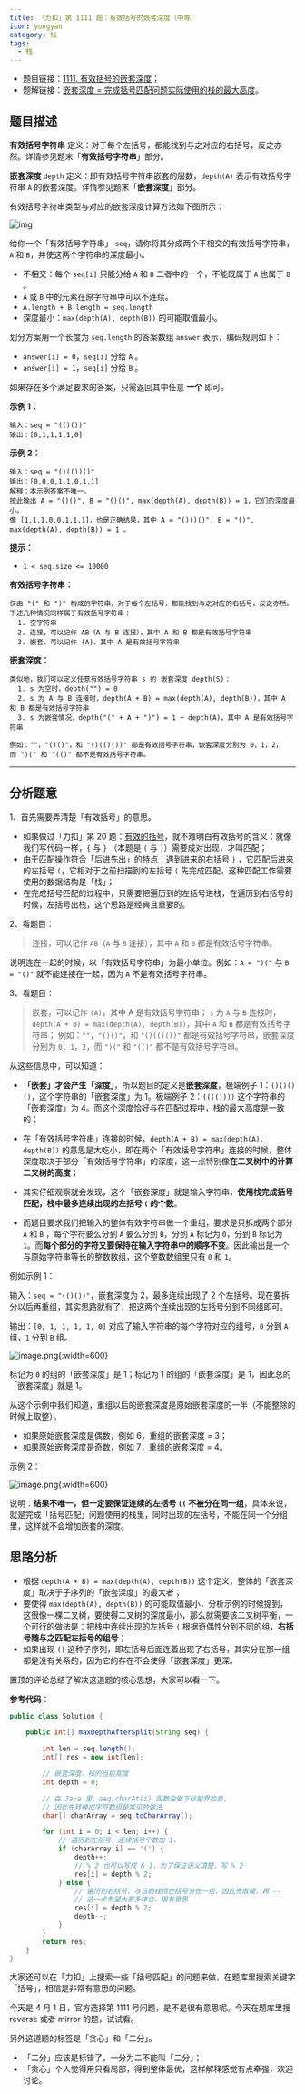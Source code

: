 ```yaml
---
title: 「力扣」第 1111 题：有效括号的嵌套深度（中等）
icon: yongyan
category: 栈
tags:
  - 栈
---
```


+ 题目链接：[1111. 有效括号的嵌套深度](https://leetcode-cn.com/problems/maximum-nesting-depth-of-two-valid-parentheses-strings/)；
+ 题解链接：[嵌套深度 = 完成括号匹配问题实际使用的栈的最大高度](https://leetcode-cn.com/problems/maximum-nesting-depth-of-two-valid-parentheses-strings/solution/qian-tao-shen-du-wan-cheng-gua-hao-pi-pei-wen-ti-s/)。

## 题目描述

**有效括号字符串** 定义：对于每个左括号，都能找到与之对应的右括号，反之亦然。详情参见题末「**有效括号字符串**」部分。

**嵌套深度** `depth` 定义：即有效括号字符串嵌套的层数，`depth(A)` 表示有效括号字符串 `A` 的嵌套深度。详情参见题末「**嵌套深度**」部分。

有效括号字符串类型与对应的嵌套深度计算方法如下图所示：

![img](https://assets.leetcode-cn.com/aliyun-lc-upload/uploads/2020/04/01/1111.png)

给你一个「有效括号字符串」 `seq`，请你将其分成两个不相交的有效括号字符串，`A` 和 `B`，并使这两个字符串的深度最小。

 

- 不相交：每个 `seq[i]` 只能分给 `A` 和 `B` 二者中的一个，不能既属于 `A` 也属于 `B` 。
- `A` 或 `B` 中的元素在原字符串中可以不连续。
- `A.length + B.length = seq.length`
- 深度最小：`max(depth(A), depth(B))` 的可能取值最小。 

划分方案用一个长度为 `seq.length` 的答案数组 `answer` 表示，编码规则如下：

- `answer[i] = 0`，`seq[i]` 分给 `A` 。
- `answer[i] = 1`，`seq[i]` 分给 `B` 。

如果存在多个满足要求的答案，只需返回其中任意 **一个** 即可。

**示例 1：**

```
输入：seq = "(()())"
输出：[0,1,1,1,1,0]
```

**示例 2：**

```
输入：seq = "()(())()"
输出：[0,0,0,1,1,0,1,1]
解释：本示例答案不唯一。
按此输出 A = "()()", B = "()()", max(depth(A), depth(B)) = 1，它们的深度最小。
像 [1,1,1,0,0,1,1,1]，也是正确结果，其中 A = "()()()", B = "()", max(depth(A), depth(B)) = 1 。 
```

**提示：**

- `1 < seq.size <= 10000`

**有效括号字符串：**

```
仅由 "(" 和 ")" 构成的字符串，对于每个左括号，都能找到与之对应的右括号，反之亦然。
下述几种情况同样属于有效括号字符串：
  1. 空字符串
  2. 连接，可以记作 AB（A 与 B 连接），其中 A 和 B 都是有效括号字符串
  3. 嵌套，可以记作 (A)，其中 A 是有效括号字符串
```

**嵌套深度：**

```
类似地，我们可以定义任意有效括号字符串 s 的 嵌套深度 depth(S)：
  1. s 为空时，depth("") = 0
  2. s 为 A 与 B 连接时，depth(A + B) = max(depth(A), depth(B))，其中 A 和 B 都是有效括号字符串
  3. s 为嵌套情况，depth("(" + A + ")") = 1 + depth(A)，其中 A 是有效括号字符串

例如：""，"()()"，和 "()(()())" 都是有效括号字符串，嵌套深度分别为 0，1，2，而 ")(" 和 "(()" 都不是有效括号字符串。
```



---


## 分析题意

1、首先需要弄清楚「有效括号」的意思。

+ 如果做过「力扣」第 20 题：[有效的括号](https://leetcode-cn.com/problems/valid-parentheses/)，就不难明白有效括号的含义：就像我们写代码一样，`{` 与 `}` （本题是 `(` 与 `)`）需要成对出现，才叫匹配；
+ 由于匹配操作符合「后进先出」的特点：遇到进来的右括号 `)` ，它匹配后进来的左括号 `(`，它相对于之前扫描到的左括号 `(` 先完成匹配，这种匹配工作需要使用的数据结构是「栈」；
+ 在完成括号匹配的过程中，只需要把遍历到的左括号进栈，在遍历到右括号的时候，左括号出栈，这个思路是经典且重要的。

2、看题目：

> 连接，可以记作 `AB`（`A` 与 `B` 连接），其中 `A` 和 `B` 都是有效括号字符串。

说明连在一起的时候，以「有效括号字符串」为最小单位。例如：`A = ")("` 与  `B = "()"` 就不能连接在一起，因为 `A` 不是有效括号字符串。

3、看题目：

> 嵌套，可以记作 `(A)`，其中 A 是有效括号字符串；
> `s` 为 `A` 与 `B` 连接时，`depth(A + B) = max(depth(A), depth(B))`，其中 `A` 和 `B` 都是有效括号字符串；
> 例如：`""`，`"()()"`，和 `"()(()())"` 都是有效括号字符串，嵌套深度分别为 `0`，`1`，`2`，而 `")("` 和 `"(()"` 都不是有效括号字符串。

从这些信息中，可以知道：

+ **「嵌套」才会产生「深度」**，所以题目的定义是**嵌套深度**，极端例子 1：`()()()()`，这个字符串的「嵌套深度」为 $1$。极端例子 2：`(((())))` 这个字符串的「嵌套深度」为 $4$。而这个深度恰好与在匹配过程中，栈的最大高度是一致的；

+ 在「有效括号字符串」连接的时候，`depth(A + B) = max(depth(A), depth(B))` 的意思是大吃小，即在两个「有效括号字符串」连接的时候，整体深度取决于部分「有效括号字符串」的深度，这一点特别像**在二叉树中的计算二叉树的高度**；

+ 其实仔细观察就会发现，这个「嵌套深度」就是输入字符串，**使用栈完成括号匹配，栈中最多连续出现的左括号 `(` 的个数**。

+ 而题目要求我们把输入的整体有效字符串做一个重组，要求是只拆成两个部分 `A` 和 `B` ，每个字符要么分到 `A` 要么分到 `B`，分到 `A` 标记为 `0`，分到 `B` 标记为 `1`。而**每个部分的字符又要保持在输入字符串中的顺序不变**。因此输出是一个与原始字符串等长的整数数组，这个整数数组里只有 `0` 和 `1`。

例如示例 1：

输入：`seq = "(()())"`，嵌套深度为 2，最多连续出现了 2 个左括号。现在要拆分以后再重组，其实思路就有了，把这两个连续出现的左括号分到不同组即可。

输出：`[0, 1, 1, 1, 1, 0]` 对应了输入字符串的每个字符对应的组号，`0` 分到 `A` 组，`1` 分到 `B` 组。

![image.png](https://pic.leetcode-cn.com/adf9d154a6d9b2cb2da0b2d940c5d534ac3b07a389281a19558346b8aa28ebf8-image.png){:width=600}


标记为 `0` 的组的「嵌套深度」是 1；标记为 1 的组的「嵌套深度」是 1，因此总的「嵌套深度」就是 1。

从这个示例中我们知道，重组以后的嵌套深度是原始嵌套深度的一半（不能整除的时候上取整）。

+ 如果原始嵌套深度是偶数，例如 6，重组的嵌套深度 = 3；
+ 如果原始嵌套深度是奇数，例如 7，重组的嵌套深度 = 4。

示例 2：

![image.png](https://pic.leetcode-cn.com/b685ec7f24dc2990ef0950ab009fe4cdd78a591393691dc16dcc1324dd01423b-image.png){:width=600}


说明：**结果不唯一，但一定要保证连续的左括号 `((` 不被分在同一组**，具体来说，就是完成「括号匹配」问题使用的栈里，同时出现的左括号，不能在同一个分组里，这样就不会增加嵌套的深度。

## 思路分析

+ 根据 `depth(A + B) = max(depth(A), depth(B))` 这个定义，整体的「嵌套深度」取决于子序列的「嵌套深度」的最大者；
+ 要使得 `max(depth(A), depth(B))` 的可能取值最小，分析示例的时候提到，这很像一棵二叉树，要使得二叉树的深度最小，那么就需要该二叉树平衡，一个可行的做法是：把栈中连续出现的左括号 `(` 根据奇偶性分到不同的组，**右括号随与之匹配左括号的组号**；
+ 如果出现 `()` 这种子序列，即左括号后面连着出现了右括号，其实分在那一组都是没有关系的，因为它的存在不会使得「嵌套深度」更深。

置顶的评论总结了解决这道题的核心思想，大家可以看一下。

**参考代码**：

```Java []
public class Solution {

    public int[] maxDepthAfterSplit(String seq) {

        int len = seq.length();
        int[] res = new int[len];

        // 嵌套深度，栈的当前高度
        int depth = 0;

        // 在 Java 里，seq.charAt(i) 函数会做下标越界检查，
        // 因此先转换成字符数组是常见的做法
        char[] charArray = seq.toCharArray();

        for (int i = 0; i < len; i++) {
            // 遍历到左括号，连续括号个数加 1，
            if (charArray[i] == '(') {
                depth++;
                // % 2 也可以写成 & 1，为了保证语义清楚，写 % 2
                res[i] = depth % 2;
            } else {
                // 遍历到右括号，与当前栈顶左括号分在一组，因此先取模，再 --
                // 这一步希望大家多体会，很有意思
                res[i] = depth % 2;
                depth--;
            }
        }
        return res;
    }
}
```

大家还可以在「力扣」上搜索一些「括号匹配」的问题来做，在题库里搜索关键字「括号」，相信是非常有意思的问题。




今天是 4 月 1 日，官方选择第 1111 号问题，是不是很有意思呢。今天在题库里搜 reverse 或者 mirror 的题，试试看。

另外这道题的标签是「贪心」和「二分」。

+ 「二分」应该是标错了，一分为二不能叫「二分」；
+ 「贪心」个人觉得用只看局部，得到整体最优，这样解释感觉有点牵强，欢迎讨论。

